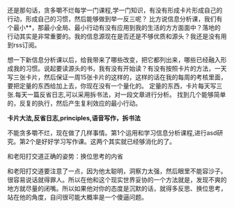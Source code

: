 还是那句话，贪多嚼不烂每学一门课程,学一门知识，有没有形成卡片形成自己的行动，形成自己的习惯，然后能够做到举一反三呢？
比方说信息分析课，我们有个最小**，那最小全局、最小行动有没有应用到我的生活的方方面面中？落地的行动其实是非常重要的。我的信息源现在是否还是不够优质和源头？我还是没有用到rss订阅。

想一下新信息分析课以后，给我带来了哪些改变，把它都列出来，哪些已经融入形成我的习惯。说起要读源头的书，我有没有开始读？有没有按照卡片的方法，一天写三张卡片，然后保证一周15张卡片的这样的，这样的话在我的每周的考核里面，要把定量的东西给加上去，你现在没有一个量化的。
定量的东西，卡片每天写三张.每天一篇反省日志,可以采用拆书法，对一段文章进行分析。
找到几个能够简单的，反复的执行，然后产生复利效应的最小行动。

**卡片大法,反省日志,principles,语音写作，拆书法**

不能贪多嚼不烂，现在做了几样事情。第1个运用和学习信息分析课程,进行asd研究。第2个是好好学习写作课。这两个其实就已经够消化的了。



和老阳打交道正确的姿势：换位思考的内省

和老阳打交道要注意了一点，因为他太聪明，洞察力太强，然后眼里不能容沙子。很容易说话就得罪人。所以在他和这个现实世界妥协的一个方法就是，发现不爽的地方就尽量的闭嘴。所以如果他对你的态度是沉默的话，就得多反思、换位思考，站在他的角度，自问很可能大概率是一个傻逼问题。

